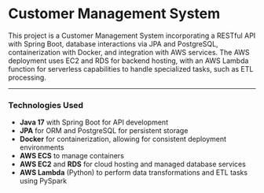 # Customer Management System

This project is a Customer Management System incorporating a RESTful API with Spring Boot, database interactions via JPA and PostgreSQL, containerization with Docker, and integration with AWS services. The AWS deployment uses EC2 and RDS for backend hosting, with an AWS Lambda function for serverless capabilities to handle specialized tasks, such as ETL processing.

---

### Technologies Used
- **Java 17** with Spring Boot for API development
- **JPA** for ORM and PostgreSQL for persistent storage
- **Docker** for containerization, allowing for consistent deployment environments
- **AWS ECS** to manage containers
- **AWS EC2** and **RDS** for cloud hosting and managed database services
- **AWS Lambda** (Python) to perform data transformations and ETL tasks using PySpark
